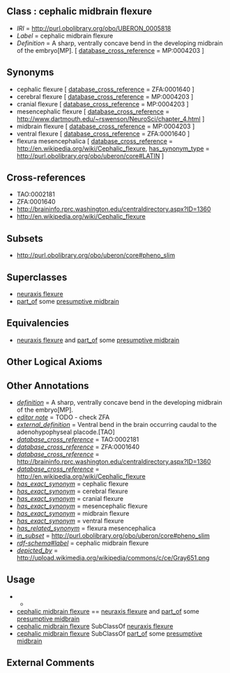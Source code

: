 
## Class : cephalic midbrain flexure

 * *IRI* = http://purl.obolibrary.org/obo/UBERON_0005818
 * *Label* = cephalic midbrain flexure
 * *Definition* = A sharp, ventrally concave bend in the developing midbrain of the embryo[MP]. [ [database_cross_reference](../../ef/oboInOwl#hasDbXref.md) = MP:0004203 ]

## Synonyms

 * cephalic flexure [ [database_cross_reference](../../ef/oboInOwl#hasDbXref.md) = ZFA:0001640 ]
 * cerebral flexure [ [database_cross_reference](../../ef/oboInOwl#hasDbXref.md) = MP:0004203 ]
 * cranial flexure [ [database_cross_reference](../../ef/oboInOwl#hasDbXref.md) = MP:0004203 ]
 * mesencephalic flexure [ [database_cross_reference](../../ef/oboInOwl#hasDbXref.md) = http://www.dartmouth.edu/~rswenson/NeuroSci/chapter_4.html ]
 * midbrain flexure [ [database_cross_reference](../../ef/oboInOwl#hasDbXref.md) = MP:0004203 ]
 * ventral flexure [ [database_cross_reference](../../ef/oboInOwl#hasDbXref.md) = ZFA:0001640 ]
 * flexura mesencephalica [ [database_cross_reference](../../ef/oboInOwl#hasDbXref.md) = http://en.wikipedia.org/wiki/Cephalic_flexure, [has_synonym_type](../../pe/oboInOwl#hasSynonymType.md) = http://purl.obolibrary.org/obo/uberon/core#LATIN ]

## Cross-references

 * TAO:0002181
 * ZFA:0001640
 * http://braininfo.rprc.washington.edu/centraldirectory.aspx?ID=1360
 * http://en.wikipedia.org/wiki/Cephalic_flexure

## Subsets

 * http://purl.obolibrary.org/obo/uberon/core#pheno_slim

## Superclasses

 * [neuraxis flexure](../../UBERON/17/UBERON_0005817.md)
 * [part_of](../../BFO/50/BFO_0000050.md) some [presumptive midbrain](../../UBERON/16/UBERON_0009616.md)

## Equivalencies

 * [neuraxis flexure](../../UBERON/17/UBERON_0005817.md) and [part_of](../../BFO/50/BFO_0000050.md) some [presumptive midbrain](../../UBERON/16/UBERON_0009616.md)

## Other Logical Axioms


## Other Annotations

 * *[definition](../../IAO/15/IAO_0000115.md)* = A sharp, ventrally concave bend in the developing midbrain of the embryo[MP].
 * *[editor note](../../IAO/16/IAO_0000116.md)* = TODO - check ZFA
 * *[external_definition](../../UBPROP/01/UBPROP_0000001.md)* = Ventral bend in the brain occurring caudal to the adenohypophyseal placode.[TAO]
 * *[database_cross_reference](../../ef/oboInOwl#hasDbXref.md)* = TAO:0002181
 * *[database_cross_reference](../../ef/oboInOwl#hasDbXref.md)* = ZFA:0001640
 * *[database_cross_reference](../../ef/oboInOwl#hasDbXref.md)* = http://braininfo.rprc.washington.edu/centraldirectory.aspx?ID=1360
 * *[database_cross_reference](../../ef/oboInOwl#hasDbXref.md)* = http://en.wikipedia.org/wiki/Cephalic_flexure
 * *[has_exact_synonym](../../ym/oboInOwl#hasExactSynonym.md)* = cephalic flexure
 * *[has_exact_synonym](../../ym/oboInOwl#hasExactSynonym.md)* = cerebral flexure
 * *[has_exact_synonym](../../ym/oboInOwl#hasExactSynonym.md)* = cranial flexure
 * *[has_exact_synonym](../../ym/oboInOwl#hasExactSynonym.md)* = mesencephalic flexure
 * *[has_exact_synonym](../../ym/oboInOwl#hasExactSynonym.md)* = midbrain flexure
 * *[has_exact_synonym](../../ym/oboInOwl#hasExactSynonym.md)* = ventral flexure
 * *[has_related_synonym](../../ym/oboInOwl#hasRelatedSynonym.md)* = flexura mesencephalica
 * *[in_subset](../../et/oboInOwl#inSubset.md)* = http://purl.obolibrary.org/obo/uberon/core#pheno_slim
 * *[rdf-schema#label](../../el/rdf-schema#label.md)* = cephalic midbrain flexure
 * *[depicted_by](../../depicted/by/depicted_by.md)* = http://upload.wikimedia.org/wikipedia/commons/c/ce/Gray651.png

## Usage

 * -
 * [cephalic midbrain flexure](../../UBERON/18/UBERON_0005818.md) == [neuraxis flexure](../../UBERON/17/UBERON_0005817.md) and [part_of](../../BFO/50/BFO_0000050.md) some [presumptive midbrain](../../UBERON/16/UBERON_0009616.md)
 * [cephalic midbrain flexure](../../UBERON/18/UBERON_0005818.md) SubClassOf [neuraxis flexure](../../UBERON/17/UBERON_0005817.md)
 * [cephalic midbrain flexure](../../UBERON/18/UBERON_0005818.md) SubClassOf [part_of](../../BFO/50/BFO_0000050.md) some [presumptive midbrain](../../UBERON/16/UBERON_0009616.md)

## External Comments

